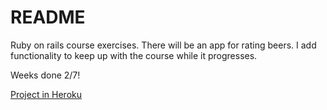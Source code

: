 # README

Ruby on rails course exercises.
There will be an app for rating beers.
I add functionality to keep up with the course while it progresses.

Weeks done 2/7!

<a href="http://enzineratebeer.herokuapp.com" target="_self">Project in Heroku</a>
